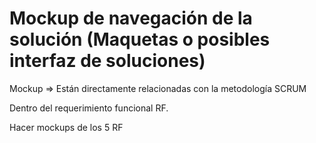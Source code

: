 # Mockup de navegación de la solución (Maquetas o posibles interfaz de soluciones)

Mockup => Están directamente relacionadas con la metodología SCRUM

Dentro del requerimiento funcional RF. 

Hacer mockups de los 5 RF

